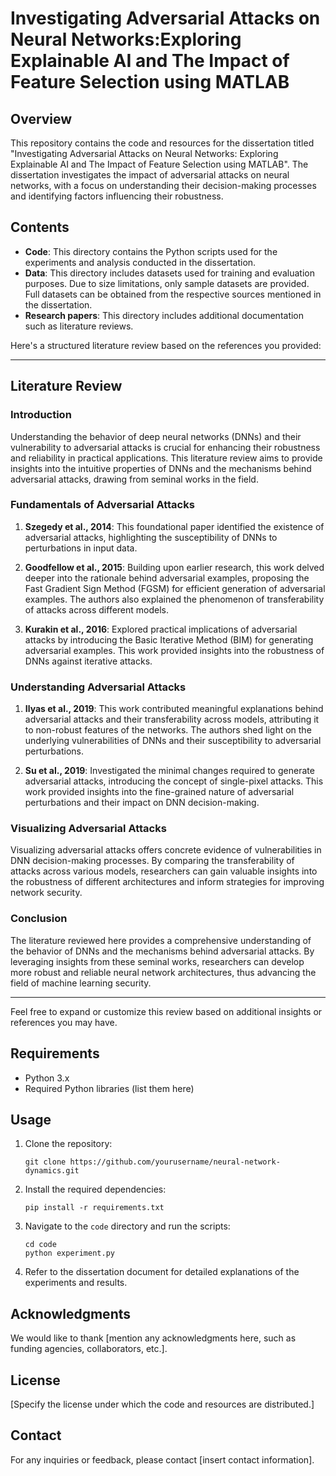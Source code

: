 
# Investigating Adversarial Attacks on Neural Networks:Exploring Explainable AI and The Impact of Feature Selection using MATLAB

## Overview
This repository contains the code and resources for the dissertation titled "Investigating Adversarial Attacks on Neural Networks:
Exploring Explainable AI and The Impact of Feature Selection using MATLAB". The dissertation investigates the impact of adversarial attacks on neural networks, with a focus on understanding their decision-making processes and identifying factors influencing their robustness.

## Contents
- **Code**: This directory contains the Python scripts used for the experiments and analysis conducted in the dissertation.
- **Data**: This directory includes datasets used for training and evaluation purposes. Due to size limitations, only sample datasets are provided. Full datasets can be obtained from the respective sources mentioned in the dissertation.
- **Research papers**: This directory includes additional documentation such as literature reviews.

Here's a structured literature review based on the references you provided:

---

## Literature Review

### Introduction
Understanding the behavior of deep neural networks (DNNs) and their vulnerability to adversarial attacks is crucial for enhancing their robustness and reliability in practical applications. This literature review aims to provide insights into the intuitive properties of DNNs and the mechanisms behind adversarial attacks, drawing from seminal works in the field.

### Fundamentals of Adversarial Attacks
1. **Szegedy et al., 2014**: This foundational paper identified the existence of adversarial attacks, highlighting the susceptibility of DNNs to perturbations in input data.

2. **Goodfellow et al., 2015**: Building upon earlier research, this work delved deeper into the rationale behind adversarial examples, proposing the Fast Gradient Sign Method (FGSM) for efficient generation of adversarial examples. The authors also explained the phenomenon of transferability of attacks across different models.

3. **Kurakin et al., 2016**: Explored practical implications of adversarial attacks by introducing the Basic Iterative Method (BIM) for generating adversarial examples. This work provided insights into the robustness of DNNs against iterative attacks.

### Understanding Adversarial Attacks
1. **Ilyas et al., 2019**: This work contributed meaningful explanations behind adversarial attacks and their transferability across models, attributing it to non-robust features of the networks. The authors shed light on the underlying vulnerabilities of DNNs and their susceptibility to adversarial perturbations.

2. **Su et al., 2019**: Investigated the minimal changes required to generate adversarial attacks, introducing the concept of single-pixel attacks. This work provided insights into the fine-grained nature of adversarial perturbations and their impact on DNN decision-making.

### Visualizing Adversarial Attacks
Visualizing adversarial attacks offers concrete evidence of vulnerabilities in DNN decision-making processes. By comparing the transferability of attacks across various models, researchers can gain valuable insights into the robustness of different architectures and inform strategies for improving network security.

### Conclusion
The literature reviewed here provides a comprehensive understanding of the behavior of DNNs and the mechanisms behind adversarial attacks. By leveraging insights from these seminal works, researchers can develop more robust and reliable neural network architectures, thus advancing the field of machine learning security.

---

Feel free to expand or customize this review based on additional insights or references you may have.

## Requirements
- Python 3.x
- Required Python libraries (list them here)

## Usage
1. Clone the repository:
   ```
   git clone https://github.com/yourusername/neural-network-dynamics.git
   ```
2. Install the required dependencies:
   ```
   pip install -r requirements.txt
   ```
3. Navigate to the `code` directory and run the scripts:
   ```
   cd code
   python experiment.py
   ```
4. Refer to the dissertation document for detailed explanations of the experiments and results.

## Acknowledgments
We would like to thank [mention any acknowledgments here, such as funding agencies, collaborators, etc.].

## License
[Specify the license under which the code and resources are distributed.]

## Contact
For any inquiries or feedback, please contact [insert contact information].

